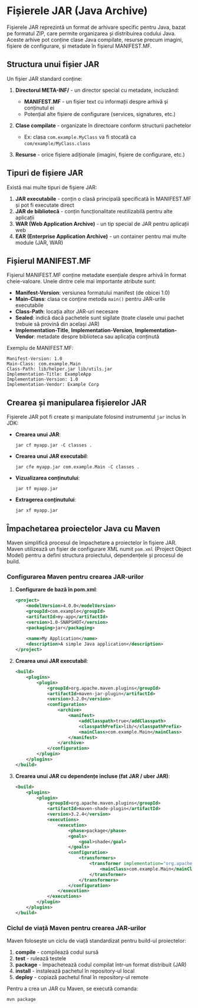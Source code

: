 # Fișierele JAR (Java Archive)

Fișierele JAR reprezintă un format de arhivare specific pentru Java, bazat pe formatul ZIP, care permite organizarea și distribuirea codului Java. Aceste arhive pot conține clase Java compilate, resurse precum imagini, fișiere de configurare, și metadate în fișierul MANIFEST.MF.

## Structura unui fișier JAR

Un fișier JAR standard conține:

1. **Directorul META-INF/** - un director special cu metadate, incluzând:
    - **MANIFEST.MF** - un fișier text cu informații despre arhivă și conținutul ei
    - Potențial alte fișiere de configurare (services, signatures, etc.)

2. **Clase compilate** - organizate în directoare conform structurii pachetelor
    - Ex: clasa `com.example.MyClass` va fi stocată ca `com/example/MyClass.class`

3. **Resurse** - orice fișiere adiționale (imagini, fișiere de configurare, etc.)

## Tipuri de fișiere JAR

Există mai multe tipuri de fișiere JAR:

1. **JAR executabile** - conțin o clasă principală specificată în MANIFEST.MF și pot fi executate direct
2. **JAR de bibliotecă** - conțin funcționalitate reutilizabilă pentru alte aplicații
3. **WAR (Web Application Archive)** - un tip special de JAR pentru aplicații web
4. **EAR (Enterprise Application Archive)** - un container pentru mai multe module (JAR, WAR)

## Fișierul MANIFEST.MF

Fișierul MANIFEST.MF conține metadate esențiale despre arhivă în format cheie-valoare. Unele dintre cele mai importante atribute sunt:

- **Manifest-Version**: versiunea formatului manifest (de obicei 1.0)
- **Main-Class**: clasa ce conține metoda `main()` pentru JAR-urile executabile
- **Class-Path**: locația altor JAR-uri necesare
- **Sealed**: indică dacă pachetele sunt sigilate (toate clasele unui pachet trebuie să provină din același JAR)
- **Implementation-Title**, **Implementation-Version**, **Implementation-Vendor**: metadate despre biblioteca sau aplicația conținută

Exemplu de MANIFEST.MF:
```
Manifest-Version: 1.0
Main-Class: com.example.Main
Class-Path: lib/helper.jar lib/utils.jar
Implementation-Title: ExampleApp
Implementation-Version: 1.0
Implementation-Vendor: Example Corp
```

## Crearea și manipularea fișierelor JAR

Fișierele JAR pot fi create și manipulate folosind instrumentul `jar` inclus în JDK:

- **Crearea unui JAR**:
  ```
  jar cf myapp.jar -C classes .
  ```

- **Crearea unui JAR executabil**:
  ```
  jar cfe myapp.jar com.example.Main -C classes .
  ```

- **Vizualizarea conținutului**:
  ```
  jar tf myapp.jar
  ```

- **Extragerea conținutului**:
  ```
  jar xf myapp.jar
  ```

## Împachetarea proiectelor Java cu Maven

Maven simplifică procesul de împachetare a proiectelor în fișiere JAR. Maven utilizează un fișier de configurare XML numit `pom.xml` (Project Object Model) pentru a defini structura proiectului, dependențele și procesul de build.

### Configurarea Maven pentru crearea JAR-urilor

1. **Configurare de bază în pom.xml**:
   ```xml
   <project>
       <modelVersion>4.0.0</modelVersion>
       <groupId>com.example</groupId>
       <artifactId>my-app</artifactId>
       <version>1.0-SNAPSHOT</version>
       <packaging>jar</packaging>
       
       <name>My Application</name>
       <description>A simple Java application</description>
   </project>
   ```

2. **Crearea unui JAR executabil**:
   ```xml
   <build>
       <plugins>
           <plugin>
               <groupId>org.apache.maven.plugins</groupId>
               <artifactId>maven-jar-plugin</artifactId>
               <version>3.2.0</version>
               <configuration>
                   <archive>
                       <manifest>
                           <addClasspath>true</addClasspath>
                           <classpathPrefix>lib/</classpathPrefix>
                           <mainClass>com.example.Main</mainClass>
                       </manifest>
                   </archive>
               </configuration>
           </plugin>
       </plugins>
   </build>
   ```

3. **Crearea unui JAR cu dependențe incluse (fat JAR / uber JAR)**:
   ```xml
   <build>
       <plugins>
           <plugin>
               <groupId>org.apache.maven.plugins</groupId>
               <artifactId>maven-shade-plugin</artifactId>
               <version>3.2.4</version>
               <executions>
                   <execution>
                       <phase>package</phase>
                       <goals>
                           <goal>shade</goal>
                       </goals>
                       <configuration>
                           <transformers>
                               <transformer implementation="org.apache.maven.plugins.shade.resource.ManifestResourceTransformer">
                                   <mainClass>com.example.Main</mainClass>
                               </transformer>
                           </transformers>
                       </configuration>
                   </execution>
               </executions>
           </plugin>
       </plugins>
   </build>
   ```

### Ciclul de viață Maven pentru crearea JAR-urilor

Maven folosește un ciclu de viață standardizat pentru build-ul proiectelor:

1. **compile** - compilează codul sursă
2. **test** - rulează testele
3. **package** - împachetează codul compilat într-un format distribuit (JAR)
4. **install** - instalează pachetul în repository-ul local
5. **deploy** - copiază pachetul final în repository-ul remote

Pentru a crea un JAR cu Maven, se execută comanda:
```
mvn package
```
